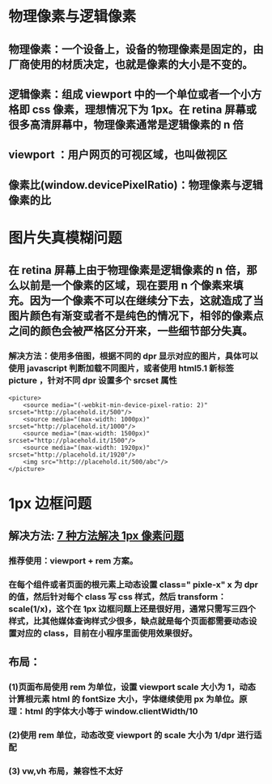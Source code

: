 # 物理像素与逻辑像素

## 物理像素：一个设备上，设备的物理像素是固定的，由厂商使用的材质决定，也就是像素的大小是不变的。

## 逻辑像素：组成 viewport 中的一个单位或者一个小方格即 css 像素，理想情况下为 1px。在 retina 屏幕或很多高清屏幕中，物理像素通常是逻辑像素的 n 倍

## viewport ：用户网页的可视区域，也叫做视区

## 像素比(window.devicePixelRatio)：物理像素与逻辑像素的比

# 图片失真模糊问题

## 在 retina 屏幕上由于物理像素是逻辑像素的 n 倍，那么以前是一个像素的区域，现在要用 n 个像素来填充。因为一个像素不可以在继续分下去，这就造成了当图片颜色有渐变或者不是纯色的情况下，相邻的像素点之间的颜色会被严格区分开来，一些细节部分失真。

### 解决方法：使用多倍图，根据不同的 dpr 显示对应的图片，具体可以使用 javascript 判断加载不同图片，或者使用 html5.1 新标签 picture ，针对不同 dpr 设置多个 srcset 属性

```
<picture>
	<source media="(-webkit-min-device-pixel-ratio: 2)" srcset="http://placehold.it/500"/>
	<source media="(max-width: 1000px)" srcset="http://placehold.it/1000"/>
	<source media="(max-width: 1500px)" srcset="http://placehold.it/1500"/>
	<source media="(max-width: 1920px)" srcset="http://placehold.it/1920"/>
	<img src="http://placehold.it/500/abc"/>
</picture>
```

# 1px 边框问题

## 解决方法: [7 种方法解决 1px 像素问题](https://www.jianshu.com/p/7e63f5a32636)

### 推荐使用：viewport + rem 方案。

### 在每个组件或者页面的根元素上动态设置 class=" pixle-x" x 为 dpr 的值，然后针对每个 class 写 css 样式，然后 transform：scale(1/x)，这个在 1px 边框问题上还是很好用，通常只需写三四个样式，比其他媒体查询样式少很多，缺点就是每个页面都需要动态设置对应的 class，目前在小程序里面使用效果很好。

## 布局：

### (1)页面布局使用 rem 为单位，设置 viewport scale 大小为 1，动态计算根元素 html 的 fontSize 大小，字体继续使用 px 为单位。原理：html 的字体大小等于 window.clientWidth/10

### (2)使用 rem 单位，动态改变 viewport 的 scale 大小为 1/dpr 进行适配

### (3) vw,vh 布局，兼容性不太好
